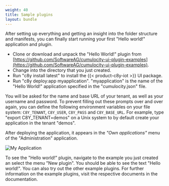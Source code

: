 ```yaml
---
weight: 40
title: Sample plugins
layout: bundle
---
```


After setting up everything and getting an insight into the folder structure and manifests, you can finally start running your first "Hello world!" application and plugin.

* Clone or download and unpack the "Hello World!" plugin from [https://github.com/SoftwareAG/cumulocity-ui-plugin-examples](https://github.com/SoftwareAG/cumulocity-ui-plugin-examples).
* Change into the directory that you just created.
* Run "c8y install latest" to install the {{< product-c8y-iot >}} UI package.
* Run "c8y deploy:app myapplication". "myapplication" is the name of the "Hello World!" application specified in the "cumulocity.json" file.

You will be asked for the name and base URL of your tenant, as well as your username and password. To prevent filling out these prompts over and over again, you can define the following environment variables on your file system: ```C8Y_TENANT```, ```C8Y_USER```, ```C8Y_PASS``` and ```C8Y_BASE_URL```. For example, type "export C8Y_TENANT=demos" on a Unix system to by default create your application in the tenant "demos".

After deploying the application, it appears in the *"Own applications"* menu of the "Administration" application.

![My Application](/images/plugins/applicationeditor.png)

To see the "Hello world!" plugin, navigate to the example you just created an select the menu "New plugin". You should be able to see the text "Hello world!". You can also try out the other example plugins. For further information on the example plugins, visit the respective documents in the documentation.

